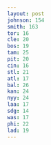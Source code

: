 ```yaml
---
layout: post
johnson: 154
smith: 163
tor: 16
cle: 20
bos: 19
tam: 25
pit: 20
cin: 16
stl: 21
atl: 17
bal: 26
kan: 24
nyy: 24
laa: 17
sdg: 14
was: 17
phi: 22
lad: 19
---
```

